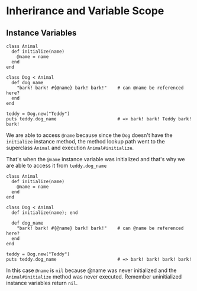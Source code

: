 <h1>Inherirance and Variable Scope</h1>

<h2>Instance Variables</h2>

```
class Animal
  def initialize(name)
    @name = name
  end
end

class Dog < Animal
  def dog_name
    "bark! bark! #{@name} bark! bark!"    # can @name be referenced here?
  end
end

teddy = Dog.new("Teddy")
puts teddy.dog_name                       # => bark! bark! Teddy bark! bark!
```

We are able to access `@name` because since the `Dog` doesn't have the `initialize` instance method, the method lookup path
went to the superclass `Animal` and execution `Animal#initialize`.

That's when the `@name` instance variable was initialized and that's why we are able to access it from `teddy.dog_name`

```
class Animal
  def initialize(name)
    @name = name
  end
end

class Dog < Animal
  def initialize(name); end

  def dog_name
    "bark! bark! #{@name} bark! bark!"    # can @name be referenced here?
  end
end

teddy = Dog.new("Teddy")
puts teddy.dog_name                       # => bark! bark! bark! bark!
```

In this case `@name` is `nil` because @name was never initialized and the `Animal#initialize` method was never executed.
Remember uninitialized instance variables return `nil`.

